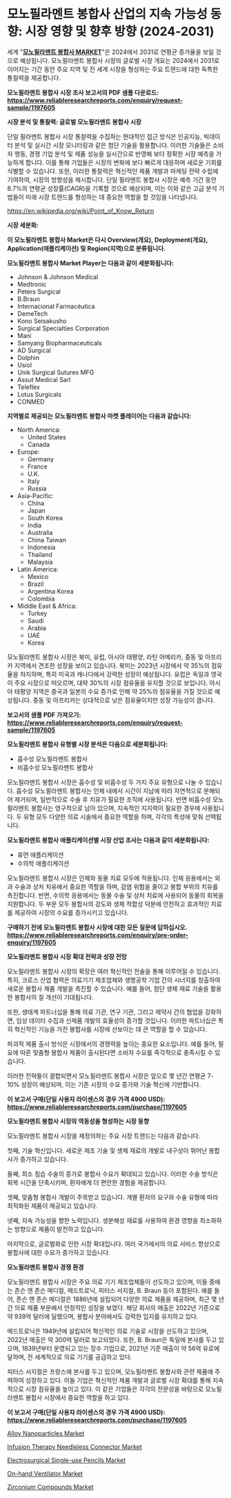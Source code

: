 <p><h1>모노필라멘트 봉합사 산업의 지속 가능성 동향: 시장 영향 및 향후 방향 (2024-2031)</h1></p><p>세계 "<strong><a href="https://www.reliableresearchreports.com/monofilament-suture-r1197605?utm_campaign=105&utm_medium=8&utm_source=Github&utm_content=ia&utm_term=09112024&utm_id=monofilament-suture">모노필라멘트 봉합사 MARKET</a></strong>"은 2024에서 2031로 연평균 증가율을 보일 것으로 예상됩니다. 모노필라멘트 봉합사 시장의 글로벌 시장 개요는 2024에서 2031로 이어지는 기간 동안 주요 지역 및 전 세계 시장을 형성하는 주요 트렌드에 대한 독특한 통찰력을 제공합니다.</p>
<p><strong>모노필라멘트 봉합사 시장 조사 보고서의 PDF 샘플 다운로드: <a href="https://www.reliableresearchreports.com/enquiry/request-sample/1197605?utm_campaign=105&utm_medium=8&utm_source=Github&utm_content=ia&utm_term=09112024&utm_id=monofilament-suture">https://www.reliableresearchreports.com/enquiry/request-sample/1197605</a></strong></p>
<p><strong>시장 분석 및 통찰력: 글로벌 모노필라멘트 봉합사 시장</strong></p>
<p><p>단일 필라멘트 봉합사 시장 통찰력을 수집하는 현대적인 접근 방식은 인공지능, 빅데이터 분석 및 실시간 시장 모니터링과 같은 첨단 기술을 활용합니다. 이러한 기술들은 소비자 행동, 경쟁 기업 분석 및 제품 성능을 실시간으로 반영해 보다 정확한 시장 예측을 가능하게 합니다. 이를 통해 기업들은 시장의 변화에 보다 빠르게 대응하며 새로운 기회를 식별할 수 있습니다. 또한, 이러한 통찰력은 혁신적인 제품 개발과 마케팅 전략 수립에 기여하여, 시장의 방향성을 제시합니다. 단일 필라멘트 봉합사 시장은 예측 기간 동안 8.7%의 연평균 성장률(CAGR)을 기록할 것으로 예상되며, 이는 이와 같은 고급 분석 기법들이 미래 시장 트렌드를 형성하는 데 중요한 역할을 할 것임을 나타냅니다.</p></p>
<p><a href="%7CAUTHORITHY_DOMAIN_URL%7C?utm_campaign=105&utm_medium=8&utm_source=Github&utm_content=ia&utm_term=09112024&utm_id=monofilament-suture">https://en.wikipedia.org/wiki/Point_of_Know_Return</a></p>
<p><strong>시장 세분화:</strong></p>
<p><strong>이 모노필라멘트 봉합사 Market은 다시 Overview(개요), Deployment(개요), Application(애플리케이션) 및 Region(지역)으로 분류됩니다.</strong></p>
<p><strong>모노필라멘트 봉합사 Market Player는 다음과 같이 세분화됩니다:</strong></p>
<p><ul><li>Johnson & Johnson Medical</li><li>Medtronic</li><li>Peters Surgical</li><li>B.Braun</li><li>Internacional Farmacéutica</li><li>DemeTech</li><li>Kono Seisakusho</li><li>Surgical Specialties Corporation</li><li>Mani</li><li>Samyang Biopharmaceuticals</li><li>AD Surgical</li><li>Dolphin</li><li>Usiol</li><li>Unik Surgical Sutures MFG</li><li>Assut Medical Sarl</li><li>Teleflex</li><li>Lotus Surgicals</li><li>CONMED</li></ul></p>
<p><strong>지역별로 제공되는 모노필라멘트 봉합사 마켓 플레이어는 다음과 같습니다:</strong></p>
<p><ul>
    <li>
        North America:
        <ul>
            <li>United States</li>
            <li>Canada</li>
        </ul>
    </li>
    <li>
        Europe:
        <ul>
            <li>Germany</li>
            <li>France</li>
            <li>U.K.</li>
            <li>Italy</li>
            <li>Russia</li>
        </ul>
    </li>
    <li>
        Asia-Pacific:
        <ul>
            <li>China</li>
            <li>Japan</li>
            <li>South Korea</li>
            <li>India</li>
            <li>Australia</li>
            <li>China Taiwan</li>
            <li>Indonesia</li>
            <li>Thailand</li>
            <li>Malaysia</li>
        </ul>
    </li>
    <li>
        Latin America:
        <ul>
            <li>Mexico</li>
            <li>Brazil</li>
            <li>Argentina Korea</li>
            <li>Colombia</li>
        </ul>
    </li>
    <li>
        Middle East & Africa:
        <ul>
            <li>Turkey</li>
            <li>Saudi</li>
            <li>Arabia</li>
            <li>UAE</li>
            <li>Korea</li>
        </ul>
    </li>
    </ul></p>
<p><p>모노필라멘트 봉합사 시장은 북미, 유럽, 아시아 태평양, 라틴 아메리카, 중동 및 아프리카 지역에서 견조한 성장을 보이고 있습니다. 북미는 2023년 시장에서 약 35%의 점유율을 차지하며, 특히 미국과 캐나다에서 강력한 성장이 예상됩니다. 유럽은 독일과 영국이 주요 시장으로 떠오르며, 대략 30%의 시장 점유율을 유지할 것으로 보입니다. 아시아 태평양 지역은 중국과 일본의 수요 증가로 인해 약 25%의 점유율을 가질 것으로 예상됩니다. 중동 및 아프리카는 상대적으로 낮은 점유율이지만 성장 가능성이 큽니다.</p></p>
<p><strong>보고서의 샘플 PDF 가져오기: <a href="https://www.reliableresearchreports.com/enquiry/request-sample/1197605?utm_campaign=105&utm_medium=8&utm_source=Github&utm_content=ia&utm_term=09112024&utm_id=monofilament-suture">https://www.reliableresearchreports.com/enquiry/request-sample/1197605</a></strong></p>
<p><strong>모노필라멘트 봉합사 유형별 시장 분석은 다음으로 세분화됩니다:</strong></p>
<p><ul><li>흡수성 모노필라멘트 봉합사</li><li>비흡수성 모노필라멘트 봉합사</li></ul></p>
<p><p>모노필라멘트 봉합사 시장은 흡수성 및 비흡수성 두 가지 주요 유형으로 나눌 수 있습니다. 흡수성 모노필라멘트 봉합사는 인체 내에서 시간이 지남에 따라 자연적으로 분해되어 제거되며, 일반적으로 수술 후 치유가 필요한 조직에 사용됩니다. 반면 비흡수성 모노필라멘트 봉합사는 영구적으로 남아 있으며, 지속적인 지지력이 필요한 경우에 사용됩니다. 두 유형 모두 다양한 의료 시술에서 중요한 역할을 하며, 각각의 특성에 맞춰 선택됩니다.</p></p>
<p><strong>모노필라멘트 봉합사 애플리케이션별 시장 산업 조사는 다음과 같이 세분화됩니다:</strong></p>
<p><ul><li>휴먼 애플리케이션</li><li>수의학 애플리케이션</li></ul></p>
<p><p>모노필라멘트 봉합사 시장은 인체와 동물 치료 모두에 적용됩니다. 인체 응용에서는 외과 수술과 상처 치유에서 중요한 역할을 하며, 감염 위험을 줄이고 봉합 부위의 치유를 촉진합니다. 반면, 수의학 응용에서는 동물 수술 및 상처 치료에 사용되어 동물의 회복을 지원합니다. 두 부문 모두 봉합사의 강도와 생체 적합성 덕분에 안전하고 효과적인 치료를 제공하여 시장의 수요를 증가시키고 있습니다.</p></p>
<p><strong>구매하기 전에 모노필라멘트 봉합사 시장에 대한 모든 질문에 답하십시오. <a href="https://www.reliableresearchreports.com/enquiry/pre-order-enquiry/1197605?utm_campaign=105&utm_medium=8&utm_source=Github&utm_content=ia&utm_term=09112024&utm_id=monofilament-suture">https://www.reliableresearchreports.com/enquiry/pre-order-enquiry/1197605</a></strong></p>
<p><strong>모노필라멘트 봉합사 시장 확대 전략과 성장 전망</strong></p>
<p><p>모노필라멘트 봉합사 시장의 확장은 여러 혁신적인 전술을 통해 이루어질 수 있습니다. 특히, 크로스 산업 협력은 의료기기 제조업체와 생명공학 기업 간의 시너지를 창출하여 새로운 봉합사 제품 개발을 촉진할 수 있습니다. 예를 들어, 첨단 생체 재료 기술을 활용한 봉합사의 질 개선이 기대됩니다. </p><p>또한, 생태계 파트너십을 통해 의료 기관, 연구 기관, 그리고 제약사 간의 협업을 강화하면, 임상 데이터 수집과 신제품 개발의 효율성이 증가할 것입니다. 이러한 파트너십은 특히 혁신적인 기능을 가진 봉합사를 시장에 선보이는 데 큰 역할을 할 수 있습니다.</p><p>파괴적 제품 출시 방식은 시장에서의 경쟁력을 높이는 중요한 요소입니다. 예를 들어, 필요에 따른 맞춤형 봉합사 제품이 출시된다면 소비자 수요를 즉각적으로 충족시킬 수 있습니다. </p><p>이러한 전략들이 결합되면서 모노필라멘트 봉합사 시장은 앞으로 몇 년간 연평균 7-10% 성장이 예상되며, 이는 기존 시장의 수요 증가와 기술 혁신에 기반합니다.</p></p>
<p><strong>이 보고서 구매(단일 사용자 라이센스의 경우 가격 4900 USD): <a href="https://www.reliableresearchreports.com/purchase/1197605?utm_campaign=105&utm_medium=8&utm_source=Github&utm_content=ia&utm_term=09112024&utm_id=monofilament-suture">https://www.reliableresearchreports.com/purchase/1197605</a></strong></p>
<p><strong>모노필라멘트 봉합사 시장의 역동성을 형성하는 시장 동향</strong></p>
<p><p>모노필라멘트 봉합사 시장을 재정의하는 주요 시장 트렌드는 다음과 같습니다. </p><p>첫째, 기술 혁신입니다. 새로운 제조 기술 및 생체 재료의 개발로 내구성이 뛰어난 봉합사가 증가하고 있습니다. </p><p>둘째, 최소 침습 수술의 증가로 봉합사 수요가 확대되고 있습니다. 이러한 수술 방식은 회복 시간을 단축시키며, 환자에게 더 편안한 경험을 제공합니다. </p><p>셋째, 맞춤형 봉합사 개발이 주목받고 있습니다. 개별 환자의 요구와 수술 유형에 따라 최적화된 제품이 제공되고 있습니다. </p><p>넷째, 지속 가능성을 향한 노력입니다. 생분해성 재료를 사용하여 환경 영향을 최소화하는 방향으로 제품이 발전하고 있습니다. </p><p>마지막으로, 글로벌화로 인한 시장 확대입니다. 여러 국가에서의 의료 서비스 향상으로 봉합사에 대한 수요가 증가하고 있습니다.</p></p>
<p><strong>모노필라멘트 봉합사 경쟁 환경</strong></p>
<p><p>모노필라멘트 봉합사 시장은 주요 의료 기기 제조업체들이 선도하고 있으며, 이들 중에는 존슨 앤 존슨 메디컬, 메드트로닉, 피터스 서지컬, B. Braun 등이 포함된다. 예를 들어, 존슨 앤 존슨 메디컬은 1886년에 설립되어 다양한 의료 제품을 제공하며, 최근 몇 년간 의료 제품 부문에서 안정적인 성장을 보였다. 해당 회사의 매출은 2022년 기준으로 약 939억 달러에 달했으며, 봉합사 분야에서도 강력한 입지를 유지하고 있다.</p><p>메드트로닉은 1949년에 설립되어 혁신적인 의료 기술로 시장을 선도하고 있으며, 2022년 매출은 약 300억 달러로 보고되었다. 또한, B. Braun은 독일에 본사를 두고 있으며, 1839년부터 운영되고 있는 장수 기업으로, 2021년 기준 매출이 약 56억 유로에 달하며, 전 세계적으로 의료 기기를 공급하고 있다.</p><p>피터스 서지컬은 프랑스에 본사를 두고 있으며, 모노필라멘트 봉합사와 관련 제품에 주력하여 성장하고 있다. 이들 기업은 혁신적인 제품 개발과 글로벌 시장 확대를 통해 지속적으로 시장 점유율을 높이고 있다. 이 같은 기업들은 각각의 전문성을 바탕으로 모노필라멘트 봉합사 시장에서 중요한 역할을 하고 있다.</p></p>
<p><strong>이 보고서 구매(단일 사용자 라이센스의 경우 가격 4900 USD): <a href="https://www.reliableresearchreports.com/purchase/1197605?utm_campaign=105&utm_medium=8&utm_source=Github&utm_content=ia&utm_term=09112024&utm_id=monofilament-suture">https://www.reliableresearchreports.com/purchase/1197605</a></strong></p>
<p><p><a href="https://github.com/tacitam515l/Market-Research-Report-List-1/blob/main/alloy-nanoparticles-market.md?utm_campaign=105&utm_medium=8&utm_source=Github&utm_content=ia&utm_term=09112024&utm_id=monofilament-suture">Alloy Nanoparticles Market</a></p><p><a href="https://issuu.com/reportprime-2/docs/infusion-therapy-needleless-connect_1403bf0beb5032?utm_campaign=105&utm_medium=8&utm_source=Github&utm_content=ia&utm_term=09112024&utm_id=monofilament-suture">Infusion Therapy Needleless Connector Market</a></p><p><a href="https://issuu.com/reportprime-2/docs/electrosurgical-single-use-pencils-_b9edbde25aac3e?utm_campaign=105&utm_medium=8&utm_source=Github&utm_content=ia&utm_term=09112024&utm_id=monofilament-suture">Electrosurgical Single-use Pencils Market</a></p><p><a href="https://issuu.com/reportprime-2/docs/on-hand-ventilator-market-size-2030_0da1c2ab3338ef?utm_campaign=105&utm_medium=8&utm_source=Github&utm_content=ia&utm_term=09112024&utm_id=monofilament-suture">On-hand Ventilator Market</a></p><p><a href="https://github.com/JamesCox407/Market-Research-Report-List-1/blob/main/zirconium-compounds-market.md?utm_campaign=105&utm_medium=8&utm_source=Github&utm_content=ia&utm_term=09112024&utm_id=monofilament-suture">Zirconium Compounds Market</a></p></p>